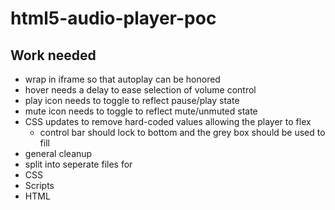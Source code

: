 # html5-audio-player-poc

## Work needed
* wrap in iframe so that autoplay can be honored
* hover needs a delay to ease selection of volume control
* play icon needs to toggle to reflect pause/play state
* mute icon needs to toggle to reflect mute/unmuted state
* CSS updates to remove hard-coded values allowing the player to flex 
  * control bar should lock to bottom and the grey box should be used to fill
* general cleanup
* split into seperate files for
 * CSS
 * Scripts
 * HTML
